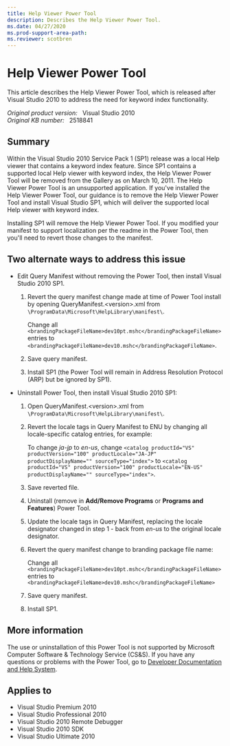 ```yaml
---
title: Help Viewer Power Tool
description: Describes the Help Viewer Power Tool.
ms.date: 04/27/2020
ms.prod-support-area-path: 
ms.reviewer: scotbren
---
```

# Help Viewer Power Tool

This article describes the Help Viewer Power Tool, which is released after Visual Studio 2010 to address the need for keyword index functionality.

_Original product version:_ &nbsp; Visual Studio 2010  
_Original KB number:_ &nbsp; 2518841

## Summary

Within the Visual Studio 2010 Service Pack 1 (SP1) release was a local Help viewer that contains a keyword index feature. Since SP1 contains a supported local Help viewer with keyword index, the Help Viewer Power Tool will be removed from the Gallery as on March 10, 2011. The Help Viewer Power Tool is an unsupported application. If you've installed the Help Viewer Power Tool, our guidance is to remove the Help Viewer Power Tool and install Visual Studio SP1, which will deliver the supported local Help viewer with keyword index.

Installing SP1 will remove the Help Viewer Power Tool. If you modified your manifest to support localization per the readme in the Power Tool, then you'll need to revert those changes to the manifest.

## Two alternate ways to address this issue

- Edit Query Manifest without removing the Power Tool, then install Visual Studio 2010 SP1.

    1. Revert the query manifest change made at time of Power Tool install by opening QueryManifest.\<version>.xml from `\ProgramData\Microsoft\HelpLibrary\manifest\`.

        Change all `<brandingPackageFileName>dev10pt.mshc</brandingPackageFileName>` entries to `<brandingPackageFileName>dev10.mshc</brandingPackageFileName>`.
    2. Save query manifest.
    3. Install SP1 (the Power Tool will remain in Address Resolution Protocol (ARP) but be ignored by SP1).

- Uninstall Power Tool, then install Visual Studio 2010 SP1:

    1. Open QueryManifest.\<version>.xml from `\ProgramData\Microsoft\HelpLibrary\manifest\`.
    2. Revert the locale tags in Query Manifest to ENU by changing all locale-specific catalog entries, for example:

        To change *ja-jp* to *en-us*, change `<catalog productId="VS" productVersion="100" productLocale="JA-JP" productDisplayName="" sourceType="index">` to  `<catalog productId="VS" productVersion="100" productLocale="EN-US" productDisplayName="" sourceType="index">`.
    3. Save reverted file.
    4. Uninstall (remove in **Add/Remove Programs** or **Programs and Features**) Power Tool.
    5. Update the locale tags in Query Manifest, replacing the locale designator changed in step 1 - back from *en-us* to the original locale designator.
    6. Revert the query manifest change to branding package file name:

        Change all `<brandingPackageFileName>dev10pt.mshc</brandingPackageFileName>` entries to `<brandingPackageFileName>dev10.mshc</brandingPackageFileName>`

    7. Save query manifest.
    8. Install SP1.

## More information

The use or uninstallation of this Power Tool is not supported by Microsoft Computer Software & Technology Service (CS&S). If you have any questions or problems with the Power Tool, go to [Developer Documentation and Help System](https://social.msdn.microsoft.com/Forums/home?forum=devdocs).

## Applies to

- Visual Studio Premium 2010
- Visual Studio Professional 2010
- Visual Studio 2010 Remote Debugger
- Visual Studio 2010 SDK
- Visual Studio Ultimate 2010

